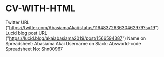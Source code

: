 # CV-WITH-HTML
Twitter URL ("https://twitter.com/AbasiamaAkai/status/1164837263630462979?s=19")
Lucid blog post URL ("https://lucid.blog/akaiabasiama2019/post/1566594387")
Name on Spreadsheet: Abasiama Akai
Username on Slack: Absworld-code
Spreadsheet No: Shn00967

